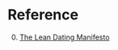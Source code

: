 # Reference

0. [The Lean Dating Manifesto](https://pixelmetry.com/2019/11/29/lean-dating-manifesto/)

